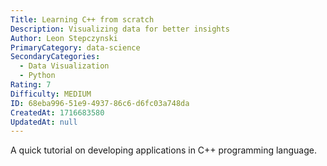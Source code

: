 ```yaml
---
Title: Learning C++ from scratch
Description: Visualizing data for better insights
Author: Leon Stepczynski
PrimaryCategory: data-science
SecondaryCategories:
  - Data Visualization
  - Python
Rating: 7
Difficulty: MEDIUM
ID: 68eba996-51e9-4937-86c6-d6fc03a748da
CreatedAt: 1716683580
UpdatedAt: null
---
```

A quick tutorial on developing applications in C++ programming language.
